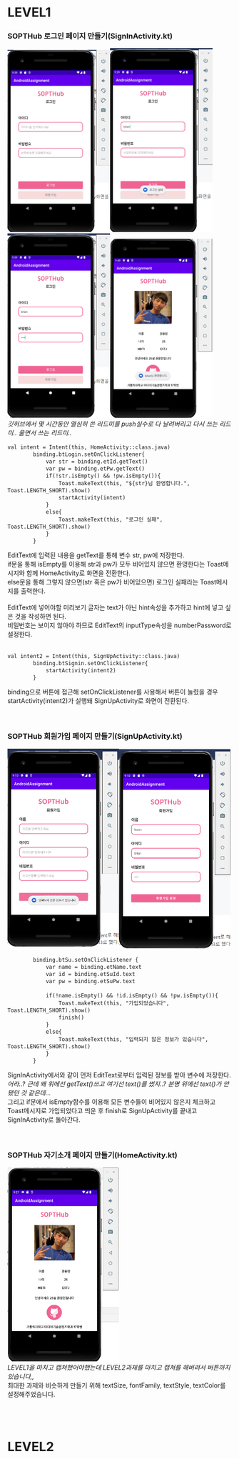 # LEVEL1
### SOPTHub 로그인 페이지 만들기(SignInActivity.kt)
<img src="도전1_캡쳐1.png" width="230"><img src="도전1_캡쳐2.png" width="230"><img src="도전1_캡쳐3.png" width="230"><img src="도전1_캡쳐4.png" width="230"><br>
_깃허브에서 몇 시간동안 열심히 쓴 리드미를 push실수로 다 날려버리고 다시 쓰는 리드미.. 울면서 쓰는 리드미.._
```
val intent = Intent(this, HomeActivity::class.java)
        binding.btLogin.setOnClickListener{
            var str = binding.etId.getText()
            var pw = binding.etPw.getText()
            if(!str.isEmpty() && !pw.isEmpty()){
                Toast.makeText(this, "${str}님 환영합니다.", Toast.LENGTH_SHORT).show()
                startActivity(intent)
            }
            else{
                Toast.makeText(this, "로그인 실패", Toast.LENGTH_SHORT).show()
            }
        }
```
EditText에 입력된 내용을 getText를 통해 변수 str, pw에 저장한다.<br>
if문을 통해 isEmpty를 이용해 str과 pw가 모두 비어있지 않으면 환영한다는 Toast메시지와 함께 HomeActivity로 화면을 전환한다.<br>
else문을 통해 그렇지 않으면(str 혹은 pw가 비어있으면) 로그인 실패라는 Toast메시지를 출력한다.<br><br>
EditText에 넣어야할 미리보기 글자는 text가 아닌 hint속성을 추가하고 hint에 넣고 싶은 것을 작성하면 된다.<br>
비밀번호는 보이지 않아야 하므로 EditText의 inputType속성을 numberPassword로 설정한다.<br><br>
```
val intent2 = Intent(this, SignUpActivity::class.java)
        binding.btSignin.setOnClickListener{
            startActivity(intent2)
        }
```
binding으로 버튼에 접근해 setOnClickListener를 사용해서 버튼이 눌렸을 경우 startActivity(intent2)가 실행돼 SignUpActivity로 화면이 전환된다.<br><br><br>

### SOPTHub 회원가입 페이지 만들기(SignUpActivity.kt)
<img src="도전2_캡쳐1.png" width="250"><img src="도전2_캡쳐2.png" width="250"><br>
```
        binding.btSu.setOnClickListener {
            var name = binding.etName.text
            var id = binding.etSuId.text
            var pw = binding.etSuPw.text

            if(!name.isEmpty() && !id.isEmpty() && !pw.isEmpty()){
                Toast.makeText(this, "가입되었습니다", Toast.LENGTH_SHORT).show()
                finish()
            }
            else{
                Toast.makeText(this, "입력되지 않은 정보가 있습니다", Toast.LENGTH_SHORT).show()
            }
        }
```
SignInActivity에서와 같이 먼저 EditText로부터 입력된 정보를 받아 변수에 저장한다. <br>
_어라..? 근데 왜 위에선 getText()쓰고 여기선 text()를 썼지..? 분명 위에선 text()가 안 됐던 것 같은데..._<br>
그리고 if문에서 isEmpty함수를 이용해 모든 변수들이 비어있지 않은지 체크하고 Toast메시지로 가입되었다고 띄운 후 finish로 SignUpActivity를 끝내고 SignInActivity로 돌아간다.<br>
<br><br>

### SOPTHub 자기소개 페이지 만들기(HomeActivity.kt)
<img src="도전2_캡쳐4.png" width="250"><br>
*LEVEL1을 마치고 캡쳐했어야했는데 LEVEL2과제를 마치고 캡쳐를 해버려서 버튼까지 있습니다,,*<br>
최대한 과제와 비슷하게 만들기 위해 textSize, fontFamily, textStyle, textColor를 설정해주었습니다.<br><br><br><br>

# LEVEL2

